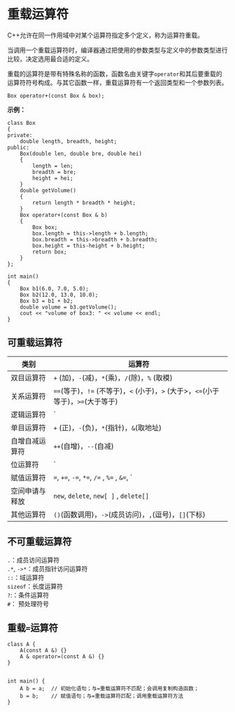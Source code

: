 
# 重载运算符

C++允许在同一作用域中对某个运算符指定多个定义，称为运算符重载。

当调用一个重载运算符时，编译器通过把使用的参数类型与定义中的参数类型进行比较，决定选用最合适的定义。

重载的运算符是带有特殊名称的函数，函数名由关键字`operator`和其后要重载的运算符符号构成。与其它函数一样，重载运算符有一个返回类型和一个参数列表。  
```
Box operator+(const Box & box);
```

**示例：**  
```
class Box
{
private:
    double length, breadth, height;
public:
    Box(double len, double bre, double hei)
    {
        length = len;
        breadth = bre;
        height = hei;
    }
    double getVolume()
    {
        return length * breadth * height;
    }
    Box operator+(const Box & b)
    {
        Box box;
        box.length = this->length + b.length;
        box.breadth = this->breadth + b.breadth;
        box.height = this-height + b.height;
        return box;
    }
};

int main()
{
    Box b1(6.0, 7.0, 5.0);
    Box b2(12.0, 13.0, 10.0);
    Box b3 = b1 + b2;
    double volume = b3.getVolume();
    cout << "volume of box3: " << volume << endl;
}
```

## 可重载运算符

|  类别  | 运算符  |
| --- | --- |
| 双目运算符 | `+` (加)，`-`(减)，`*`(乘)，`/`(除)，`%` (取模) |
| 关系运算符 | `==`(等于)，`!=` (不等于)，`<` (小于)，`>` (大于>，`<=`(小于等于)，`>=`(大于等于) |
| 逻辑运算符 | `||`(逻辑或)，`&&`(逻辑与)，`!`(逻辑非) |
| 单目运算符 | `+` (正)，`-`(负)，`*`(指针)，`&`(取地址) |
| 自增自减运算符 | `++`(自增)，`--`(自减) |
| 位运算符 | `|` (按位或)，`&` (按位与)，`~`(按位取反)，`^`(按位异或),，`<<` (左移)，`>>`(右移) |
| 赋值运算符 | `=`, `+=`, `-=`, `*=`, `/=` , `%=` , `&=`, `|=`, `^=`, `<<=`, `>>=` |
| 空间申请与释放 | `new`, `delete`, `new[ ]` , `delete[]` |
| 其他运算符 | `()`(函数调用)，`->`(成员访问)，`,`(逗号)，`[]`(下标) |

## 不可重载运算符
`.`：成员访问运算符  
`.*`, `->*`：成员指针访问运算符  
`::`：域运算符  
`sizeof`：长度运算符  
`?`:：条件运算符  
`#`： 预处理符号  

## 重载`=`运算符

```
class A {
    A(const A &) {}
    A & operator=(const A &) {}
}


int main() {
    A b = a;  // 初始化语句；与=重载运算符不匹配；会调用复制构造函数；
    b = b;    // 赋值语句；与=重载运算符匹配；调用重载运算符方法
}
```
